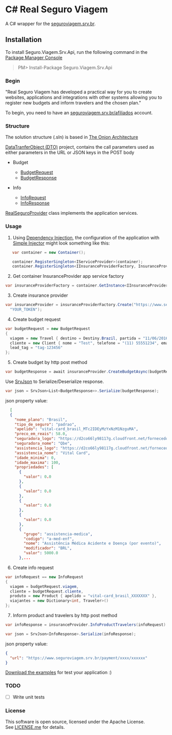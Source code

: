 # C# Real Seguro Viagem

A C# wrapper for the [seguroviagem.srv.br](https://www.seguroviagem.srv.br/).</br>

## Installation

To install Seguro.Viagem.Srv.Api, run the following command in the [Package Manager Console](https://docs.nuget.org/consume/package-manager-console)
>PM> Install-Package Seguro.Viagem.Srv.Api

### Begin

"Real Seguro Viagem has developed a practical way for you to create websites, applications and integrations with other systems allowing you to
register new budgets and inform travelers and the chosen plan."</br>

To begin, you need to have an [seguroviagem.srv.br/afiliados](https://www.seguroviagem.srv.br/afiliados) account.

### Structure 

The solution structure (.sln) is based in [The Onion Architecture](http://bit.ly/1r54LZv)

[DataTranferObject (DTO)](https://en.wikipedia.org/wiki/Data_transfer_object) project, contains the call parameters used as either parameters in the URL or JSON keys in the POST body

* Budget
    * [BudgetRequest](http://bit.ly/2hrofIV)
    * [BudgetResponse](http://bit.ly/2hriifh)

* Info
	* [InfoRequest](http://bit.ly/2hnp186)
	* [InfoResponse](http://bit.ly/2i7Zkat)
		
[RealSeguroProvider](http://bit.ly/2ikiOZ0) class implements the application services.

### Usage

1. Using [Dependency Injection](https://en.wikipedia.org/wiki/Dependency_injection), the configuration of the application with [Simple Injector](https://simpleinjector.org/index.html) might look something like this:

  ```csharp
     var container = new Container();

     container.RegisterSingleton<IServiceProvider>(container);
     container.RegisterSingleton<IInsuranceProviderFactory, InsuranceProviderFactory>();
  ```

2. Get container InsuranceProvider app service factory 

  ```csharp
  var insuranceProviderFactory = container.GetInstance<IInsuranceProviderFactory>();
  ```

3. Create insurance provider  

  ```csharp
  var insuranceProvider = insuranceProviderFactory.Create("https://www.seguroviagem.srv.br/seguro-viagem",
    "YOUR_TOKEN");
  ```

4. Create budget request

  ```csharp
  var budgetRequest = new BudgetRequest
  {
    viagem = new Travel { destino = Destiny.Brazil, partida = "11/06/2016", retorno = "21/06/2016" },
    cliente = new Client { nome = "Test", telefone = "(11) 55551234", email = "fulano@real-compare.com" },
    lead_tag = "tag-123456"
  };
  ```

5. Create budget by http post method

  ```csharp
  var budgetResponse = await insuranceProvider.CreateBudgetAsync(budgetRequest);
  ```

  Use [SrvJson](http://bit.ly/2iwcoth) to Serialize/Deserialize response.

  ```csharp
  var json = SrvJson<List<BudgetResponse>>.Serialize(budgetResponse);
  ```

  json property value:

```json
  [
  {
    "nome_plano": "Brasil",
    "tipo_de_seguro": "padrao",
    "apelido": "vital-card_brasil_MTc2IDEyMzYxNzM1NzguMA",
    "preco_em_reais": 58.0,
    "seguradora_logo": "https://d2co66ly98117g.cloudfront.net/fornecedores/logo/31/preview/qbe.png",
    "seguradora_nome": "Qbe",
    "assistencia_logo": "https://d2co66ly98117g.cloudfront.net/fornecedores/logo/31/preview/vital-card-logo.png",
    "assistencia_nome": "Vital Card",
    "idade_minima": 0,
    "idade_maxima": 100,
    "propriedades": [
      {
        "valor": 0.0
      },
      {
        "valor": 0.0
      },
      {
        "valor": 0.0
      },
      {
        "valor": 0.0
      },
      {
        "grupo": "assistencia-medica",
        "codigo": "a-med-enf",
        "nome": "Assistência Médica Acidente e Doença (por evento)",
        "modificador": "BRL",
        "valor": 5000.0
      },...
```

6. Create info request

  ```csharp
  var infoRequest == new InfoRequest
  {
    viagem = budgetRequest.viagem,
    cliente = budgetRequest.cliente,
    produto = new Product { apelido = "vital-card_brasil_XXXXXXX" },
    viajantes = new Dictionary<int, Traveler>()
  };
  ```

7. Inform product and travelers by http post method

  ```csharp
  var infoResponse = insuranceProvider.InfoProductTravelers(infoRequest)
  ```
  
  ```csharp
  var json = SrvJson<InfoResponse>.Serialize(infoResponse);
  ```

  json property value:
  
  ```json
  {
    "url": "https://www.seguroviagem.srv.br/payment/xxxx/xxxxxx"
  }
  ```

[Download the examples](http://bit.ly/2i89esV) for test your application :) </br>

### TODO

- [ ] Write unit tests

### License

This software is open source, licensed under the Apache License. </br>
See [LICENSE.me](http://bit.ly/2i02fUJ) for details.
